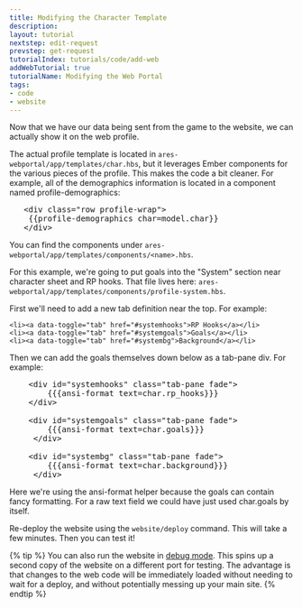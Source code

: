```yaml
---
title: Modifying the Character Template
description: 
layout: tutorial
nextstep: edit-request
prevstep: get-request
tutorialIndex: tutorials/code/add-web
addWebTutorial: true
tutorialName: Modifying the Web Portal
tags:
- code
- website
---
```


Now that we have our data being sent from the game to the website, we can actually show it on the web profile.

The actual profile template is located in `ares-webportal/app/templates/char.hbs`, but it leverages Ember components for the various pieces of the profile.  This makes the code a bit cleaner.  For example, all of the demographics information is located in a component named profile-demographics:

<pre>
   &lt;div class="row profile-wrap">
    &#x7b;&#x7b;profile-demographics char=model.char}}
   &lt;/div>
</pre>

You can find the components under `ares-webportal/app/templates/components/<name>.hbs`.
  
For this example, we're going to put goals into the "System" section near character sheet and RP hooks.  That file lives here:  `ares-webportal/app/templates/components/profile-system.hbs`.

First we'll need to add a new tab definition near the top.  For example:

    <li><a data-toggle="tab" href="#systemhooks">RP Hooks</a></li>
    <li><a data-toggle="tab" href="#systemgoals">Goals</a></li> 
    <li><a data-toggle="tab" href="#systembg">Background</a></li> 

Then we can add the goals themselves down below as a tab-pane div.  For example:

<pre>
    &lt;div id="systemhooks" class="tab-pane fade">
        &#x7b;&#x7b;&#x7b;ansi-format text=char.rp_hooks}}}
    &lt;/div>
    
    &lt;div id="systemgoals" class="tab-pane fade">
        &#x7b;&#x7b;&#x7b;ansi-format text=char.goals}}}
     &lt;/div>
     
    &lt;div id="systembg" class="tab-pane fade">
        &#x7b;&#x7b;&#x7b;ansi-format text=char.background}}}
     &lt;/div>
</pre>

Here we're using the ansi-format helper because the goals can contain fancy formatting.   For a raw text field we could have just used char.goals by itself.

Re-deploy the website using the `website/deploy` command.  This will take a few minutes.  Then you can test it!

{% tip %} 
You can also run the website in [debug mode](/tutorials/code/debug-mode.html).  This spins up a second copy of the website on a different port for testing.  The advantage is that changes to the web code will be immediately loaded without needing to wait for a deploy, and without potentially messing up your main site.
{% endtip %}